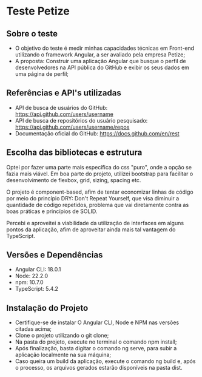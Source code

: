 # Teste Petize

## Sobre o teste

- O objetivo do teste é medir minhas capacidades técnicas em Front-end utilizando o framework Angular, a ser avaliado pela empresa Petize;
- A proposta: Construir uma aplicação Angular que busque o perfil de desenvolvedores na API pública do GitHub e exibir os seus dados em uma página de perfil;

## Referências e API's utilizadas

- API de busca de usuários do GitHub: https://api.github.com/users/username
- API de busca de repositórios do usuário pesquisado: https://api.github.com/users/username/repos
- Documentação oficial do GitHub: https://docs.github.com/en/rest

## Escolha das bibliotecas e estrutura
Optei por fazer uma parte mais específica do css "puro", onde a opção se fazia mais viável. Em boa parte do projeto, utilizei bootstrap para facilitar o desenvolvimento de flexbox, grid, sizing, spacing etc.

O projeto é component-based, afim de tentar economizar linhas de código por meio do princípio DRY: Don't Repeat Yourself, que visa diminuir a quantidade de código repetidos, problema que vai diretamente contra as boas práticas e princípios de SOLID.

Percebi e aproveitei a viabilidade da utilização de interfaces em alguns pontos da aplicação, afim de aproveitar ainda mais tal vantagem do TypeScript.

## Versões e Dependências

- Angular CLI: 18.0.1
- Node: 22.2.0
- npm: 10.7.0
- TypeScript: 5.4.2

## Instalação do Projeto

- Certifique-se de instalar O Angular CLI, Node e NPM nas versões citadas acima;
- Clone o projeto utilizando o git clone;
- Na pasta do projeto, execute no terminal o comando npm install;
- Após finalização, basta digitar o comando ng serve, para subir a aplicação localmente na sua máquina;
- Caso queira um build da aplicação, execute o comando ng build e, após o processo, os arquivos gerados estarão disponíveis na pasta dist.
